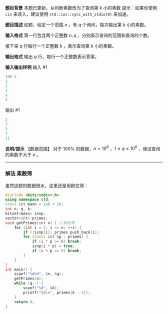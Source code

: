 **题目背景**
本题已更新，从判断素数改为了查询第 $k$ 小的素数
提示：如果你使用 `cin` 来读入，建议使用 `std::ios::sync_with_stdio(0)` 来加速。

**题目描述** 
如题，给定一个范围 $n$ ，有 $q$ 个询问，每次输出第 $k$ 小的素数。

**输入格式** 
第一行包含两个正整数 $n,q$ ，分别表示查询的范围和查询的个数。

接下来 $q$ 行每行一个正整数 $k$ ，表示查询第 $k$ 小的素数。

**输出格式** 
输出 $q$ 行，每行一个正整数表示答案。

**输入输出样例**
输入 #1

```cpp
100 5
1
2
3
4
5
```

输出 #1

```cpp
2
3
5
7
11
```

**说明/提示** 
【数据范围】
对于 $100\%$ 的数据，$n = 10^8$ ，$1 \le q \le 10^6$ ，保证查询的素数不大于 $n$ 。


---
### 解法 素数筛
虽然这题的数据很水，这里还是用欧拉筛：
```cpp
#include <bits/stdc++.h>
using namespace std;
const int maxn = 1e8 + 10;
int n, q, k;
bitset<maxn> isnp;
vector<int> primes;
void getPrimes(int n) { //欧拉筛 
	for (int i = 2; i <= n; ++i) {
		if (!isnp[i]) primes.push_back(i);
		for (const int &p : primes) {
			if (i * p >= n) break;
			isnp[i * p] = true;
			if (i % p == 0) break;
		}
	}
}
int main() {
	scanf("%d%d", &n, &q);
	getPrimes(n);
	while (q--) {
		scanf("%d", &k);
		printf("%d\n", primes[k - 1]);
	}
	return 0;
}
```

